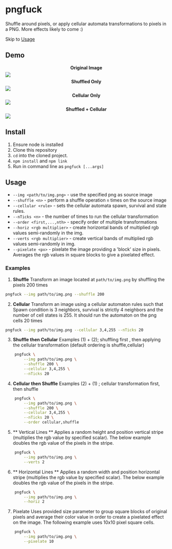 # pngfuck
Shuffle around pixels, or apply cellular automata transformations to pixels in a PNG. More effects likely to come :)


Skip to [Usage](#usage)

## Demo
<div style="display: grid; grid-template-columns: repeat(1,1fr); gap: 5px; font-weight: bold; text-align: center; " >
    <span>Original Image</span>
    <img src ="https://firebasestorage.googleapis.com/v0/b/storeshit.appspot.com/o/fuckpng%2Fgti.png?alt=media&token=dd8869d0-769b-42b6-829d-088e0e54ab11">
    <span>Shuffled Only</span>
    <img src ="https://firebasestorage.googleapis.com/v0/b/storeshit.appspot.com/o/fuckpng%2Fexample_shuffle.png?alt=media&token=9c836053-3d5b-4d09-a396-6374a0bd2a8e">
    <span>Cellular Only</span>
    <img src ="https://firebasestorage.googleapis.com/v0/b/storeshit.appspot.com/o/fuckpng%2Fexample_cellular.png?alt=media&token=9a93f958-47e7-4536-9795-9f88e3d3f923">
    <span>Shuffled + Cellular </span>
    <img src ="https://firebasestorage.googleapis.com/v0/b/storeshit.appspot.com/o/fuckpng%2Fexample_both.png?alt=media&token=fae893f0-43c6-4350-bfd7-5ddb8c04770d">
</div>



## Install 
1. Ensure node is installed
2. Clone this repository
3. `cd` into the cloned project. 
4. `npm install` and `npm link`
5. Run in command line as `pngfuck [...args]`

## Usage
* `--img <path/to/img.png>` - use the specified png as source image
* `--shuffle <n>` - perform a shuffle operation `n` times on the source image
* `--cellular <rule>` - sets the cellular automata spawn, survival and state rules. 
* `--nTicks <n>` - the number of times to run the cellular transformation
* `--order <first,...,nth>` - specify order of multiple transformations
* `--horiz <rgb multiplier>` - create horizontal bands of multiplied rgb values semi-randomly in the img. 
* `--verts <rgb multiplier>` - create vertical bands of multiplied rgb values semi-randomly in img. 
* `--pixelate <px>` - pixelate the image providing a 'block' size in pixels. Averages the rgb values in square blocks to give a pixelated effect.

### Examples
1. **Shuffle**
Transform an image located at `path/to/img.png` by shuffling the pixels 200 times 
```bash
pngfuck --img path/to/img.png --shuffle 200 
```

2. **Cellular**
Transform an image using a cellular automaton rules such that Spawn condition is 3 neighbors, survival is strictly 4 neighbors and the number of cell states is 255. It should run the automaton on the png cells 20 times
```bash
pngfuck --img path/to/img.png --cellular 3,4,255 --nTicks 20 
```


3. **Shuffle then Cellular** 
Examples (1) + (2);  shuffling first , then applying the cellular transformation (default ordering is shuffle,cellular)
```bash
    pngfuck \
        --img path/to/img.png \
        --shuffle 200 \
        --cellular 3,4,255 \
        --nTicks 20 
```

4. **Cellular then Shuffle**
Examples (2) + (1) ; cellular transformation first, then shuffle
```bash
    pngfuck \
        --img path/to/img.png \
        --shuffle 200 \
        --cellular 3,4,255 \
        --nTicks 20 \
        --order cellular,shuffle
```

5. ** Vertical Lines **
Applies a random height and position vertical stripe (multiplies the rgb value by specified scalar). The below example doubles the rgb value of the pixels in the stripe. 
```bash
    pngfuck \
        --img path/to/img.png \
        --verts 2

```

6. ** Horizontal Lines **
Applies a random width and position horizontal stripe (multiplies the rgb value by specified scalar). The below example doubles the rgb value of the pixels in the stripe. 
```bash
    pngfuck \
        --img path/to/img.png \
        --horiz 2

```

7. Pixelate 
Uses provided size parameter to group square blocks of original pixels and average their color value in order to create a pixelated effect on the image. The following example uses 10x10 pixel square cells.  
```bash
    pngfuck \
        --img path/to/img.png \
        --pixelate 10
```
